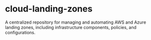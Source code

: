 # cloud-landing-zones
A centralized repository for managing and automating AWS and Azure landing zones, including infrastructure components, policies, and configurations. 
